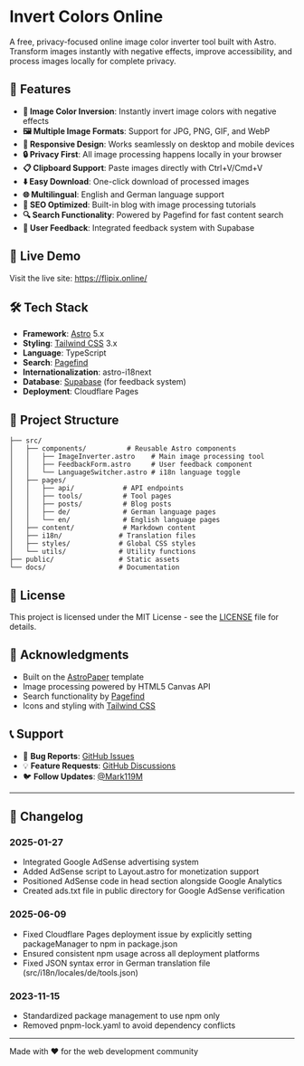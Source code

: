 # Invert Colors Online

A free, privacy-focused online image color inverter tool built with Astro. Transform images instantly with negative effects, improve accessibility, and process images locally for complete privacy.

## 🌟 Features

- **🔄 Image Color Inversion**: Instantly invert image colors with negative effects
- **🖼️ Multiple Image Formats**: Support for JPG, PNG, GIF, and WebP
- **📱 Responsive Design**: Works seamlessly on desktop and mobile devices
- **🔒 Privacy First**: All image processing happens locally in your browser
- **📋 Clipboard Support**: Paste images directly with Ctrl+V/Cmd+V
- **⬇️ Easy Download**: One-click download of processed images
- **🌐 Multilingual**: English and German language support
- **📝 SEO Optimized**: Built-in blog with image processing tutorials
- **🔍 Search Functionality**: Powered by Pagefind for fast content search
- **💬 User Feedback**: Integrated feedback system with Supabase

## 🚀 Live Demo

Visit the live site: https://flipix.online/

## 🛠️ Tech Stack

- **Framework**: [Astro](https://astro.build/) 5.x
- **Styling**: [Tailwind CSS](https://tailwindcss.com/) 3.x
- **Language**: TypeScript
- **Search**: [Pagefind](https://pagefind.app/)
- **Internationalization**: astro-i18next
- **Database**: [Supabase](https://supabase.com/) (for feedback system)
- **Deployment**: Cloudflare Pages

## 📁 Project Structure

```
├── src/
│   ├── components/          # Reusable Astro components
│   │   ├── ImageInverter.astro    # Main image processing tool
│   │   ├── FeedbackForm.astro     # User feedback component
│   │   └── LanguageSwitcher.astro # i18n language toggle
│   ├── pages/
│   │   ├── api/            # API endpoints
│   │   ├── tools/          # Tool pages
│   │   ├── posts/          # Blog posts
│   │   ├── de/             # German language pages
│   │   └── en/             # English language pages
│   ├── content/            # Markdown content
│   ├── i18n/              # Translation files
│   ├── styles/            # Global CSS styles
│   └── utils/             # Utility functions
├── public/                # Static assets
└── docs/                  # Documentation
```

## 📄 License

This project is licensed under the MIT License - see the [LICENSE](LICENSE) file for details.

## 🙏 Acknowledgments

- Built on the [AstroPaper](https://github.com/satnaing/astro-paper) template
- Image processing powered by HTML5 Canvas API
- Search functionality by [Pagefind](https://pagefind.app/)
- Icons and styling with [Tailwind CSS](https://tailwindcss.com/)

## 📞 Support

- 🐛 **Bug Reports**: [GitHub Issues](https://github.com/MOP-LQ/invert-colors-online/issues)
- 💡 **Feature Requests**: [GitHub Discussions](https://github.com/MOP-LQ/invert-colors-online/discussions)
- 🐦 **Follow Updates**: [@Mark119M](https://x.com/Mark119M)

---

## 📝 Changelog

### 2025-01-27
- Integrated Google AdSense advertising system
- Added AdSense script to Layout.astro for monetization support
- Positioned AdSense code in head section alongside Google Analytics
- Created ads.txt file in public directory for Google AdSense verification

### 2025-06-09
- Fixed Cloudflare Pages deployment issue by explicitly setting packageManager to npm in package.json
- Ensured consistent npm usage across all deployment platforms
- Fixed JSON syntax error in German translation file (src/i18n/locales/de/tools.json)

### 2023-11-15
- Standardized package management to use npm only
- Removed pnpm-lock.yaml to avoid dependency conflicts

---

Made with ❤️ for the web development community
